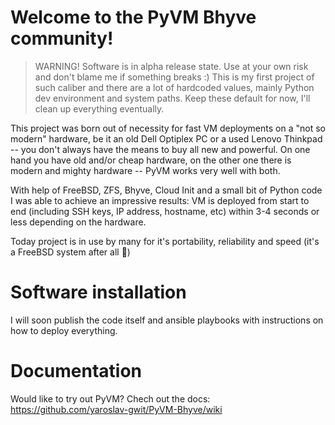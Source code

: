# Welcome to the PyVM Bhyve community!
 > WARNING! Software is in alpha release state. Use at your own risk and don't blame me if something breaks :)
 > This is my first project of such caliber and there are a lot of hardcoded values, mainly Python dev environment and system paths. Keep these default for now, I'll clean up everything eventually.

This project was born out of necessity for fast VM deployments on a "not so modern" hardware, be it an old Dell Optiplex PC or a used Lenovo Thinkpad -- you don't always have the means to buy all new and powerful. On one hand you have old and/or cheap hardware, on the other one there is modern and mighty hardware -- PyVM works very well with both.

With help of FreeBSD, ZFS, Bhyve, Cloud Init and a small bit of Python code I was able to achieve an impressive results: VM is deployed from start to end (including SSH keys, IP address, hostname, etc) within 3-4 seconds or less depending on the hardware.

Today project is in use by many for it's portability, reliability and speed (it's a FreeBSD system after all :rocket:)

# Software installation
I will soon publish the code itself and ansible playbooks with instructions on how to deploy everything.

# Documentation
Would like to try out PyVM? Chech out the docs: https://github.com/yaroslav-gwit/PyVM-Bhyve/wiki
